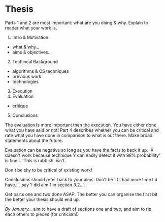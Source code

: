 # Thesis

Parts 1 and 2 are most important: what are you doing & why.  Explain to reader what your work is.

1. Intro & Motivation
  * what & why…
  * aims & objectives…
2. Techincal Background
  * algorithms & CS techniques
  * previous work
  * technologies

3. Execution
4. Evaluation 
  * critique

5. Conclusions

The evaluation is more important than the execution.  You have either done what you have said or not!  Part 4 describes whether you can be critical and rate what you have done in comparison to what is out there.  Make broad statements about the future.

Evaluation can be negative so long as you have the facts to back it up.  'X doesn't work because technique Y can easily detect it with 98% probability' is fine… 'This is rubbish' isn't.

Don't be shy to be critical of existing work!

Conclusions should refer back to your aims.  Don't be 'if I had more time I'd have…', say 'I did aim 1 in section 3.2…'.

Get parts one and two done ASAP.  The better you can organise the first bit the better your thesis should end up.

*By January…* aim to have a draft of sections one and two; and aim to rip each others to pieces (for criticism!)
